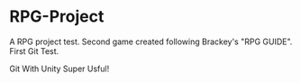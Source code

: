 # RPG-Project
A RPG project test. Second game created following Brackey's "RPG GUIDE". First Git Test. 

Git With Unity Super Usful! 
